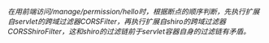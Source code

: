 ###### 在用前端访问/manage/permission/hello时，根据断点的顺序判断，先执行扩展自servlet的跨域过滤器CORSFilter，再执行扩展自shiro的跨域过滤器CORSShiroFilter，这和shiro的过滤链前于servlet容器自身的过滤链有矛盾。